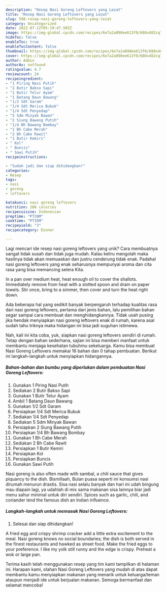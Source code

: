 ```yaml
---
description: "Resep Nasi Goreng Leftovers yang Lezat"
title: "Resep Nasi Goreng Leftovers yang Lezat"
slug: 598-resep-nasi-goreng-leftovers-yang-lezat
category: Uncategorized
date: 2022-07-12T05:19:47.565Z
image: https://img-global.cpcdn.com/recipes/6e7a2a890ee613f0/680x482cq70/nasi-goreng-leftovers-foto-resep-utama.jpg
hideToc: false
enableToc: true
enableTocContent: false
thumbnail: https://img-global.cpcdn.com/recipes/6e7a2a890ee613f0/680x482cq70/nasi-goreng-leftovers-foto-resep-utama.jpg
cover: https://img-global.cpcdn.com/recipes/6e7a2a890ee613f0/680x482cq70/nasi-goreng-leftovers-foto-resep-utama.jpg
author: Admin
authorAv: notfound
ratingvalue: 4.7
reviewcount: 24
recipeingredient:
- "1 Piring Nasi Putih"
- "2 Butir Bakso Sapi"
- "1 Butir Telur Ayam"
- "1 Batang Daun Bawang"
- "1/2 Sdt Garam"
- "1/4 Sdt Merica Bubuk"
- "1/4 Sdt Penyedap"
- "5 Sdm Minyak Bawan"
- "2 Siung Bawang Putih"
- "1/4 Bh Bawang Bombay"
- "1 Bh Cabe Merah"
- "2 Bh Cabe Rawit"
- "1 Butir Kemiri"
- " Kol"
- " Buncis"
- " Sawi Putih"
recipeinstructions:

- "Sudah jadi dan siap dihidangkan!"
categories:
- Resep
tags:
- nasi
- goreng
- leftovers

katakunci: nasi goreng leftovers 
nutrition: 288 calories
recipecuisine: Indonesian
preptime: "PT39M"
cooktime: "PT35M"
recipeyield: "3"
recipecategory: Dinner

---
```





Lagi mencari ide resep nasi goreng leftovers yang unik? Cara membuatnya sangat tidak susah dan tidak juga mudah. Kalau keliru mengolah maka hasilnya tidak akan memuaskan dan justru cenderung tidak enak. Padahal nasi goreng leftovers yang enak seharusnya mempunyai aroma dan cita rasa yang bisa memancing selera Kita.





In a pan over medium heat, heat enough oil to cover the shallots. Immediately remove from heat with a slotted spoon and drain on paper towels. Stir once, bring to a simmer, then cover and turn the heat right down.

Ada beberapa hal yang sedikit banyak berpengaruh terhadap kualitas rasa dari nasi goreng leftovers, pertama dari jenis bahan, lalu pemilihan bahan segar sampai cara membuat dan menghidangkannya. Tidak usah pusing jika hendak menyiapkan nasi goreng leftovers enak di rumah, karena asal sudah tahu triknya maka hidangan ini bisa jadi suguhan istimewa.






Nah, kali ini kita coba, yuk, siapkan nasi goreng leftovers sendiri di rumah. Tetap dengan bahan sederhana, sajian ini bisa memberi manfaat untuk membantu menjaga kesehatan tubuhmu sekeluarga. Kamu bisa membuat Nasi Goreng Leftovers memakai 16 bahan dan 0 tahap pembuatan. Berikut ini langkah-langkah untuk menyiapkan hidangannya.

<!--inarticleads1-->

##### Bahan-bahan dan bumbu yang diperlukan dalam pembuatan Nasi Goreng Leftovers:

1. Gunakan 1 Piring Nasi Putih
1. Sediakan 2 Butir Bakso Sapi
1. Gunakan 1 Butir Telur Ayam
1. Ambil 1 Batang Daun Bawang
1. Gunakan 1/2 Sdt Garam
1. Persiapkan 1/4 Sdt Merica Bubuk
1. Sediakan 1/4 Sdt Penyedap
1. Sediakan 5 Sdm Minyak Bawan
1. Persiapkan 2 Siung Bawang Putih
1. Persiapkan 1/4 Bh Bawang Bombay
1. Gunakan 1 Bh Cabe Merah
1. Sediakan 2 Bh Cabe Rawit
1. Persiapkan 1 Butir Kemiri
1. Persiapkan  Kol
1. Persiapkan  Buncis
1. Gunakan  Sawi Putih


Nasi goreng is also often made with sambal, a chili sauce that gives piquancy to the dish. Bismillaah, Bulan puasa seperti ini konsumsi nasi dirumah menurun drastis. Sisa nasi selalu banyak dan hari ini udah bingung mau diapain lagi, ya udahlah di mix sama makanan sisa lainnya biar jadi menu sahur minimal untuk diri sendiri. Spices such as garlic, chili, and coriander lend the famous dish an Indian influence. 

<!--inarticleads2-->

##### Langkah-langkah untuk memasak Nasi Goreng Leftovers:


1. Selesai dan siap dihidangkan!

A fried egg and crispy shrimp cracker add a little extra excitement to the meal. Nasi goreng knows no social boundaries; the dish is both served in the finest restaurants and hawked as street food. Make the fried eggs to your preference. I like my yolk still runny and the edge is crispy. Preheat a wok or large pan. 

Terima kasih telah menggunakan resep yang tim kami tampilkan di halaman ini. Harapan kami, olahan Nasi Goreng Leftovers yang mudah di atas dapat membantu kamu menyiapkan makanan yang menarik untuk keluarga/teman ataupun menjadi ide untuk berjualan makanan. Semoga bermanfaat dan selamat mencoba!
